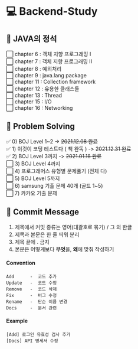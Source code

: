 # :computer: Backend-Study

## :whale: JAVA의 정석

:white_large_square: chapter 6 : 객체 지향 프로그래밍 I  
:white_large_square: chapter 7 : 객체 지향 프로그래밍 II  
:white_large_square: chapter 8 : 예외처리  
:white_large_square: chapter 9 : java.lang package  
:white_large_square: chapter 11 : Collection framework  
:white_large_square: chapter 12 : 유용한 클래스들  
:white_large_square: chapter 13 : Thread  
:white_large_square: chapter 15 : I/O  
:white_large_square: chapter 16 : Networking  

## :dolphin: Problem Solving

:white_check_mark: 0) BOJ Level 1~2 -> ~~2021.12.08 완료~~  
:white_check_mark: 1) 이것이 코딩 테스트다 ( 책 완독 ) -> ~~2021.12.31 완료~~  
:white_check_mark: 2) BOJ Level 3까지 -> ~~2021.01.18 완료~~  
:white_large_square: 3) BOJ Level 4까지  
:white_large_square: 4) 프로그래머스 유형별 문제풀기 (전체 다)  
:white_large_square: 5) BOJ Level 5까지  
:white_large_square: 6) samsung 기출 문제 40개 (골드 1~5)  
:white_large_square: 7) 카카오 기출 문제  


## :page_facing_up: Commit Message

1. 제목에서 커밋 종류는 영어(대괄호로 묶기) / 그 외 한글
2. 제목과 본문은 한 줄 띄워 분리
3. 제목 끝에 . 금지
4. 본문은 어떻게보다 **무엇**을, **왜**에 맞춰 작성하기

#### Convention
```
Add      -  코드 추가
Update   -  코드 수정
Remove   -  코드 삭제
Fix      -  버그 수정
Rename   -  단순 이름 변경
Docs     -  문서 관련
```

#### Example
```
[Add] 로그인 유효성 검사 추가
[Docs] API 명세서 수정
```
